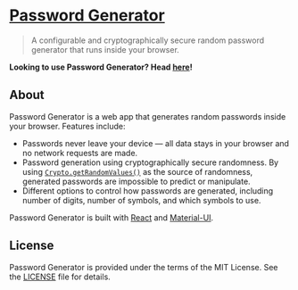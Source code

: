 # [Password Generator](https://calebj0seph.github.io/password-generator)
> A configurable and cryptographically secure random password generator that
  runs inside your browser.

__Looking to use Password Generator? Head
[here](https://calebj0seph.github.io/password-generator)!__

## About
Password Generator is a web app that generates random passwords inside your
browser. Features include:
* Passwords never leave your device — all data stays in your browser and no
  network requests are made.
* Password generation using cryptographically secure randomness. By using
  [`Crypto.getRandomValues()`](https://developer.mozilla.org/en-US/docs/Web/API/Crypto/getRandomValues)
  as the source of randomness, generated passwords are impossible to predict or
  manipulate.
* Different options to control how passwords are generated, including number of
  digits, number of symbols, and which symbols to use.

Password Generator is built with [React](https://reactjs.org/) and
[Material-UI](https://material-ui.com/).

## License
Password Generator is provided under the terms of the MIT License. See the
[LICENSE](LICENSE) file for details.
